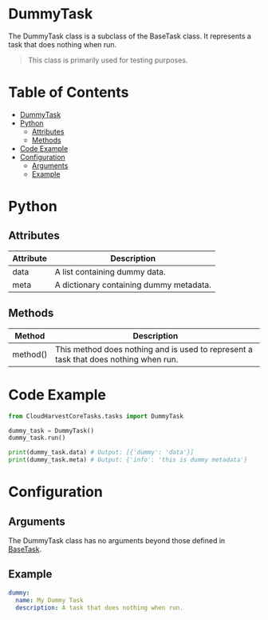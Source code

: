 # DummyTask 
The DummyTask class is a subclass of the BaseTask class. It represents a task that does nothing when run. 

> This class is primarily used for testing purposes.  

# Table of Contents

- [DummyTask](#dummytask)
- [Python](#python)
  - [Attributes](#attributes)
  - [Methods](#methods)
- [Code Example](#code-example)
- [Configuration](#configuration)
  - [Arguments](#arguments)
  - [Example](#example)

# Python
## Attributes

| Attribute | Description                             | 
|-----------|-----------------------------------------| 
| data      | A list containing dummy data.           | 
| meta      | A dictionary containing dummy metadata. |  


## Methods 

| Method   | Description                                                                          | 
|----------|--------------------------------------------------------------------------------------| 
| method() | This method does nothing and is used to represent a task that does nothing when run. | 

# Code Example
```python 
from CloudHarvestCoreTasks.tasks import DummyTask

dummy_task = DummyTask() 
dummy_task.run()

print(dummy_task.data) # Output: [{'dummy': 'data'}] 
print(dummy_task.meta) # Output: {'info': 'this is dummy metadata'} 
```

# Configuration

## Arguments
The DummyTask class has no arguments beyond those defined in [BaseTask](./base.md).

## Example

```yaml
dummy:
  name: My Dummy Task
  description: A task that does nothing when run.
```